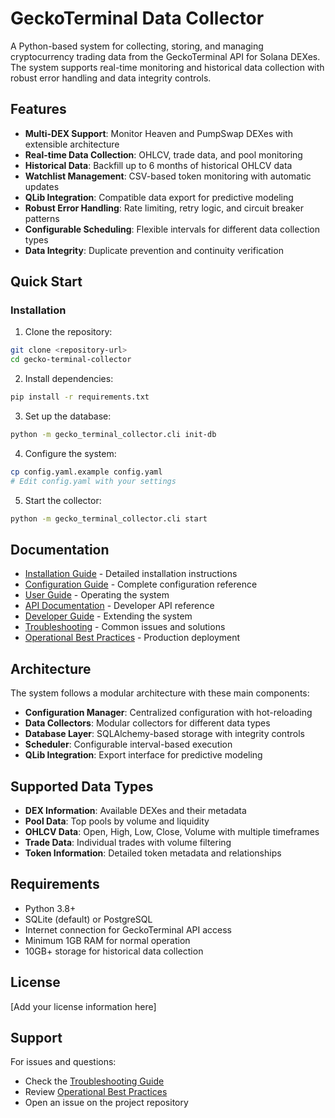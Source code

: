 # GeckoTerminal Data Collector

A Python-based system for collecting, storing, and managing cryptocurrency trading data from the GeckoTerminal API for Solana DEXes. The system supports real-time monitoring and historical data collection with robust error handling and data integrity controls.

## Features

- **Multi-DEX Support**: Monitor Heaven and PumpSwap DEXes with extensible architecture
- **Real-time Data Collection**: OHLCV, trade data, and pool monitoring
- **Historical Data**: Backfill up to 6 months of historical OHLCV data
- **Watchlist Management**: CSV-based token monitoring with automatic updates
- **QLib Integration**: Compatible data export for predictive modeling
- **Robust Error Handling**: Rate limiting, retry logic, and circuit breaker patterns
- **Configurable Scheduling**: Flexible intervals for different data collection types
- **Data Integrity**: Duplicate prevention and continuity verification

## Quick Start

### Installation

1. Clone the repository:
```bash
git clone <repository-url>
cd gecko-terminal-collector
```

2. Install dependencies:
```bash
pip install -r requirements.txt
```

3. Set up the database:
```bash
python -m gecko_terminal_collector.cli init-db
```

4. Configure the system:
```bash
cp config.yaml.example config.yaml
# Edit config.yaml with your settings
```

5. Start the collector:
```bash
python -m gecko_terminal_collector.cli start
```

## Documentation

- [Installation Guide](installation.md) - Detailed installation instructions
- [Configuration Guide](configuration.md) - Complete configuration reference
- [User Guide](user_guide.md) - Operating the system
- [API Documentation](api_documentation.md) - Developer API reference
- [Developer Guide](developer_guide.md) - Extending the system
- [Troubleshooting](troubleshooting.md) - Common issues and solutions
- [Operational Best Practices](operational_best_practices.md) - Production deployment

## Architecture

The system follows a modular architecture with these main components:

- **Configuration Manager**: Centralized configuration with hot-reloading
- **Data Collectors**: Modular collectors for different data types
- **Database Layer**: SQLAlchemy-based storage with integrity controls
- **Scheduler**: Configurable interval-based execution
- **QLib Integration**: Export interface for predictive modeling

## Supported Data Types

- **DEX Information**: Available DEXes and their metadata
- **Pool Data**: Top pools by volume and liquidity
- **OHLCV Data**: Open, High, Low, Close, Volume with multiple timeframes
- **Trade Data**: Individual trades with volume filtering
- **Token Information**: Detailed token metadata and relationships

## Requirements

- Python 3.8+
- SQLite (default) or PostgreSQL
- Internet connection for GeckoTerminal API access
- Minimum 1GB RAM for normal operation
- 10GB+ storage for historical data collection

## License

[Add your license information here]

## Support

For issues and questions:
- Check the [Troubleshooting Guide](troubleshooting.md)
- Review [Operational Best Practices](operational_best_practices.md)
- Open an issue on the project repository